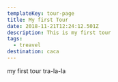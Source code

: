 ```yaml
---
templateKey: tour-page
title: My first Tour
date: 2018-11-21T12:24:12.501Z
description: This is my first tour
tags:
  - treavel
destination: caca
---
```

my first tour tra-la-la
